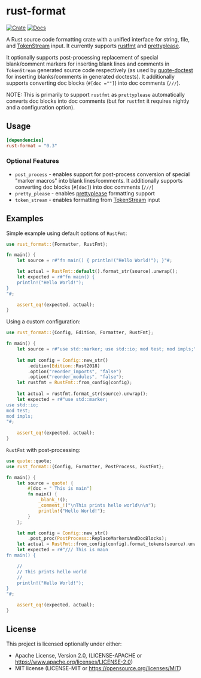 # rust-format

[![Crate](https://img.shields.io/crates/v/rust-format)](https://crates.io/crates/rust-format)
[![Docs](https://docs.rs/rust-format/badge.svg)](https://docs.rs/rust-format)

A Rust source code formatting crate with a unified interface for string, file, and 
[TokenStream](https://docs.rs/proc-macro2/latest/proc_macro2/struct.TokenStream.html)
input. It currently supports [rustfmt](https://crates.io/crates/rustfmt-nightly) 
and [prettyplease](https://crates.io/crates/prettyplease). 

It optionally supports post-processing replacement of special blank/comment markers for 
inserting blank lines and comments in `TokenStream` generated source code 
respectively (as used by [quote-doctest](https://crates.io/crates/quote-doctest)
for inserting blanks/comments in generated doctests). It additionally supports
converting doc blocks (`#[doc =""]`) into doc comments (`///`). 

NOTE: This is primarily to support `rustfmt` as `prettyplease` automatically 
converts doc blocks into doc comments (but for `rustfmt` it requires nightly and
a configuration option).

## Usage

```toml
[dependencies]
rust-format = "0.3"
```

### Optional Features

* `post_process` - enables support for post-process conversion of special 
  "marker macros" into blank lines/comments. It additionally supports converting
  doc blocks (`#[doc]`) into doc comments (`///`)
* `pretty_please` - enables [prettyplease](https://crates.io/crates/prettyplease)
  formatting support
* `token_stream` - enables formatting from
  [TokenStream](https://docs.rs/proc-macro2/latest/proc_macro2/struct.TokenStream.html)
  input

## Examples

Simple example using default options of `RustFmt`:

```rust
use rust_format::{Formatter, RustFmt};

fn main() {
    let source = r#"fn main() { println!("Hello World!"); }"#;

    let actual = RustFmt::default().format_str(source).unwrap();
    let expected = r#"fn main() {
    println!("Hello World!");
}
"#;

    assert_eq!(expected, actual);
}
```

Using a custom configuration:

```rust
use rust_format::{Config, Edition, Formatter, RustFmt};

fn main() {
    let source = r#"use std::marker; use std::io; mod test; mod impls;"#;
  
    let mut config = Config::new_str()
        .edition(Edition::Rust2018)
        .option("reorder_imports", "false")
        .option("reorder_modules", "false");
    let rustfmt = RustFmt::from_config(config);
  
    let actual = rustfmt.format_str(source).unwrap();
    let expected = r#"use std::marker;
use std::io;
mod test;
mod impls;
"#;
  
    assert_eq!(expected, actual);
}
```

`RustFmt` with post-processing:

```rust
use quote::quote;
use rust_format::{Config, Formatter, PostProcess, RustFmt};

fn main() {
    let source = quote! {
        #[doc = " This is main"] 
        fn main() { 
            _blank_!();
            _comment_!("\nThis prints hello world\n\n"); 
            println!("Hello World!"); 
        }
    };

    let mut config = Config::new_str()
        .post_proc(PostProcess::ReplaceMarkersAndDocBlocks);
    let actual = RustFmt::from_config(config).format_tokens(source).unwrap();
    let expected = r#"/// This is main
fn main() {

    //
    // This prints hello world
    //
    println!("Hello World!");
}
"#;

    assert_eq!(expected, actual);
}
```

## License

This project is licensed optionally under either:

* Apache License, Version 2.0, (LICENSE-APACHE
  or https://www.apache.org/licenses/LICENSE-2.0)
* MIT license (LICENSE-MIT or https://opensource.org/licenses/MIT)
